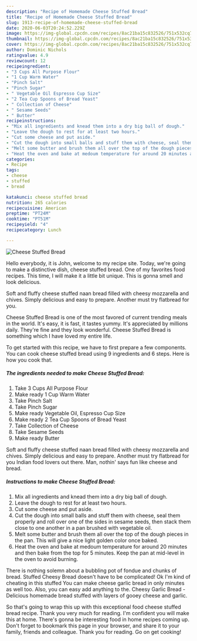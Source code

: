 ```yaml
---
description: "Recipe of Homemade Cheese Stuffed Bread"
title: "Recipe of Homemade Cheese Stuffed Bread"
slug: 1913-recipe-of-homemade-cheese-stuffed-bread
date: 2020-06-03T20:24:52.229Z
image: https://img-global.cpcdn.com/recipes/8ac21ba15c832526/751x532cq70/cheese-stuffed-bread-recipe-main-photo.jpg
thumbnail: https://img-global.cpcdn.com/recipes/8ac21ba15c832526/751x532cq70/cheese-stuffed-bread-recipe-main-photo.jpg
cover: https://img-global.cpcdn.com/recipes/8ac21ba15c832526/751x532cq70/cheese-stuffed-bread-recipe-main-photo.jpg
author: Dominic Nichols
ratingvalue: 4.9
reviewcount: 12
recipeingredient:
- "3 Cups All Purpose Flour"
- "1 Cup Warm Water"
- "Pinch Salt"
- "Pinch Sugar"
- " Vegetable Oil Espresso Cup Size"
- "2 Tea Cup Spoons of Bread Yeast"
- " Collection of Cheese"
- " Sesame Seeds"
- " Butter"
recipeinstructions:
- "Mix all ingredients and knead them into a dry big ball of dough."
- "Leave the dough to rest for at least two hours."
- "Cut some cheese and put aside."
- "Cut the dough into small balls and stuff them with cheese, seal them properly and roll over one of the sides in sesame seeds, then stack them close to one another in a pan brushed with vegetable oil."
- "Melt some butter and brush them all over the top of the dough pieces in the pan. This will give a nice light golden color once baked."
- "Heat the oven and bake at medoum temperature for around 20 minutes and then bake from the top for 5 minutes. Keep the pan at mid-level in the oven to avoid burning."
categories:
- Recipe
tags:
- cheese
- stuffed
- bread

katakunci: cheese stuffed bread 
nutrition: 265 calories
recipecuisine: American
preptime: "PT24M"
cooktime: "PT51M"
recipeyield: "4"
recipecategory: Lunch

---
```



![Cheese Stuffed Bread](https://img-global.cpcdn.com/recipes/8ac21ba15c832526/751x532cq70/cheese-stuffed-bread-recipe-main-photo.jpg)

Hello everybody, it is John, welcome to my recipe site. Today, we're going to make a distinctive dish, cheese stuffed bread. One of my favorites food recipes. This time, I will make it a little bit unique. This is gonna smell and look delicious.

Soft and fluffy cheese stuffed naan bread filled with cheesy mozzarella and chives. Simply delicious and easy to prepare. Another must try flatbread for you.

Cheese Stuffed Bread is one of the most favored of current trending meals in the world. It's easy, it is fast, it tastes yummy. It's appreciated by millions daily. They're fine and they look wonderful. Cheese Stuffed Bread is something which I have loved my entire life.


To get started with this recipe, we have to first prepare a few components. You can cook cheese stuffed bread using 9 ingredients and 6 steps. Here is how you cook that.

<!--inarticleads1-->

##### The ingredients needed to make Cheese Stuffed Bread:

1. Take 3 Cups All Purpose Flour
1. Make ready 1 Cup Warm Water
1. Take Pinch Salt
1. Take Pinch Sugar
1. Make ready  Vegetable Oil, Espresso Cup Size
1. Make ready 2 Tea Cup Spoons of Bread Yeast
1. Take  Collection of Cheese
1. Take  Sesame Seeds
1. Make ready  Butter


Soft and fluffy cheese stuffed naan bread filled with cheesy mozzarella and chives. Simply delicious and easy to prepare. Another must try flatbread for you Indian food lovers out there. Man, nothin&#39; says fun like cheese and bread. 

<!--inarticleads2-->

##### Instructions to make Cheese Stuffed Bread:

1. Mix all ingredients and knead them into a dry big ball of dough.
1. Leave the dough to rest for at least two hours.
1. Cut some cheese and put aside.
1. Cut the dough into small balls and stuff them with cheese, seal them properly and roll over one of the sides in sesame seeds, then stack them close to one another in a pan brushed with vegetable oil.
1. Melt some butter and brush them all over the top of the dough pieces in the pan. This will give a nice light golden color once baked.
1. Heat the oven and bake at medoum temperature for around 20 minutes and then bake from the top for 5 minutes. Keep the pan at mid-level in the oven to avoid burning.


There is nothing solemn about a bubbling pot of fondue and chunks of bread. Stuffed Cheesy Bread doesn&#39;t have to be complicated! Ok I&#39;m kind of cheating in this stuffed You can make cheese garlic bread in only minutes as well too. Also, you can easy add anything to the. Cheesy Garlic Bread - Delicious homemade bread stuffed with layers of gooey cheese and garlic. 

So that's going to wrap this up with this exceptional food cheese stuffed bread recipe. Thank you very much for reading. I'm confident you will make this at home. There's gonna be interesting food in home recipes coming up. Don't forget to bookmark this page in your browser, and share it to your family, friends and colleague. Thank you for reading. Go on get cooking!

